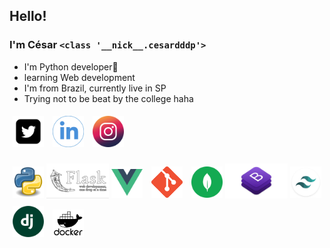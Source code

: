 ## __Hello!__  
### I'm César `<class '__nick__.cesardddp'>`   

- I'm Python developer🐍
- learning Web development  
- I'm from Brazil, currently live in SP 
- Trying not to be beat by the college haha    

[<img src="./img/twitter-square-logo.png" style="max-width:50px;margin:5px;" />](https://twitter.com/cesardddp)
[<img src="./img/linkedin-icon.png" style="max-width:50px;margin:5px;" />](https://www.linkedin.com/in/c%C3%A9sar-m-oliveira-657a66159/)
[<img src = "./img/instagram-logo.png" style="max-width:50px;margin:5px;">](https://www.instagram.com/cesardddp/)


<img style="max-width:50px;margin:5px;" src ="./img/python.png"/>
<img style="max-width:100px;margin: 4px -5px;" src ="./img/flask.png"/>
<img style="max-width:50px;margin:5px;" src ="./img/vue.svg"/>
<img style="max-width:50px;margin:5px;" src ="./img/git.png"/>
<img style="max-width:50px;margin:5px;" src ="./img/mongodb.svg"/>
<img style="max-width:100px;margin: 4px -5px;" src ="./img/bootstrap.png"/>
<img style="max-width:50px;margin:5px;" src ="./img/tailwind css.png"/>
<img style="max-width:50px;margin:5px;" src ="./img/django.png"/>
<img style="max-width:50px;margin:5px;" src ="./img/docker.png"/>
